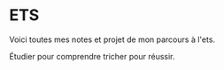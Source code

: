 # ETS
Voici toutes mes notes et projet de mon parcours à l'ets.





Étudier pour comprendre tricher pour réussir.
